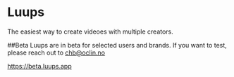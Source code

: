 # Luups
The easiest way to create videoes with multiple creators.

##Beta
Luups are in beta for selected users and brands. If you want to test, please reach out to chb@oclin.no

https://beta.luups.app 
